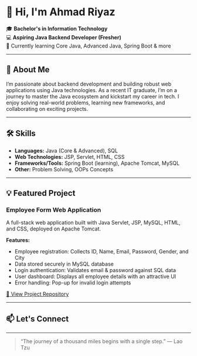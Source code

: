 # 👋 Hi, I'm Ahmad Riyaz

🎓 **Bachelor's in Information Technology**  
💻 **Aspiring Java Backend Developer (Fresher)**  
🚀 Currently learning Core Java, Advanced Java, Spring Boot & more

---

## 🌟 About Me

I’m passionate about backend development and building robust web applications using Java technologies. As a recent IT graduate, I’m on a journey to master the Java ecosystem and kickstart my career in tech. I enjoy solving real-world problems, learning new frameworks, and collaborating on exciting projects.

---

## 🛠️ Skills

- **Languages:** Java (Core & Advanced), SQL
- **Web Technologies:** JSP, Servlet, HTML, CSS
- **Frameworks/Tools:** Spring Boot (learning), Apache Tomcat, MySQL
- **Other:** Problem Solving, OOPs Concepts

---

## 💡 Featured Project

### Employee Form Web Application

A full-stack web application built with Java Servlet, JSP, MySQL, HTML, and CSS, deployed on Apache Tomcat.

**Features:**
- Employee registration: Collects ID, Name, Email, Password, Gender, and City
- Data stored securely in MySQL database
- Login authentication: Validates email & password against SQL data
- User dashboard: Displays all employee details with an attractive UI
- Error handling: Pop-up for invalid login attempts

[🔗 View Project Repository](#) <!-- Replace # with your project repo link when ready! -->

---

## 📫 Let's Connect

<!-- Add your LinkedIn, email, or other social links here! -->

---

> “The journey of a thousand miles begins with a single step.” — Lao Tzu
